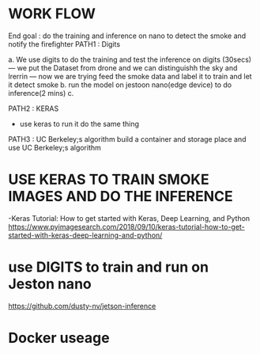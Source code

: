# WORK FLOW
End goal : do the training and inference  on nano to detect the smoke and notify the firefighter
PATH1 : Digits 

a. We use digits to do the training and test the inference on digits (30secs)
— we put the Dataset from drone and we can distinguishh the sky and lrerrin
— now we are trying feed the smoke data and label it to train and let it detect smoke
b. run the model on jestoon nano(edge device) to do inference(2 mins)
c. 

PATH2 : KERAS
- use keras to run it do the same thing

PATH3 : UC Berkeley;s algorithm 
build a container and storage place and use UC Berkeley;s algorithm 




# USE KERAS TO TRAIN SMOKE IMAGES AND DO THE INFERENCE
-Keras Tutorial: How to get started with Keras, Deep Learning, and Python
https://www.pyimagesearch.com/2018/09/10/keras-tutorial-how-to-get-started-with-keras-deep-learning-and-python/


# use DIGITS to train and run on Jeston nano
https://github.com/dusty-nv/jetson-inference







# Docker useage


#






